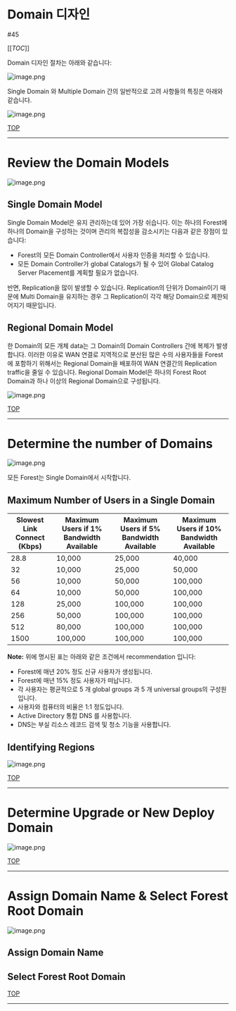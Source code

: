 # Domain 디자인

#45

[[_TOC_]]

Domain 디자인 절차는 아래와 같습니다:

![image.png](/ActiveDirectory/.media/image-791866f5-7ce6-4a1a-9eae-37060f3a8e2b.png)

Single Domain 와 Multiple Domain 간의 일반적으로 고려 사항들의 특징은 아래와 같습니다.

![image.png](/ActiveDirectory/.media/image-74b2d98d-05b1-4c3c-a9e5-b4fbf93a3384.png)

[TOP](#Domain-디자인)

---

# Review the Domain Models

![image.png](/ActiveDirectory/.media/image-d27e209e-4559-44fd-86d2-264504991732.png)

## Single Domain Model

Single Domain Model은 유지 관리하는데 있어 가장 쉬습니다. 이는 하나의 Forest에 하나의 Domain을 구성하는 것이며 관리의 복잡성을 감소시키는 다음과 같은 장점이 있습니다:

- Forest의 모든 Domain Controller에서 사용자 인증을 처리할 수 있습니다.
- 모든 Domain Controller가 global Catalogs가 될 수 있어 Global Catalog Server Placement를 계획할 필요가 없습니다.

반면, Replication을 많이 발생할 수 있습니다. Replication의 단위가 Domain이기 때문에 Multi Domain을 유지하는 경우 그 Replication이 각각 해당 Domain으로 제한되어지기 때문입니다. 

## Regional Domain Model

한 Domain의 모든 개체 data는 그 Domain의 Domain Controllers 간에 복제가 발생합니다. 이러한 이유로 WAN 연결로 지역적으로 분산된 많은 수의 사용자들을 Forest에 포함하기 위해서는 Regional Domain을 배포하여 WAN 연결간의 Replication traffic을 줄일 수 있습니다.  Regional Domain Model은 하나의 Forest Root Domain과 하나 이상의 Regional Domain으로 구성됩니다.

![image.png](/ActiveDirectory/.media/image-8b3827ba-07f2-466a-b8af-ee3cbc25cf56.png)

[TOP](#Domain-디자인)

---

# Determine the number of Domains

![image.png](/ActiveDirectory/.media/image-eb8228a8-aec7-4c92-b302-13df5b5b5927.png)

모든 Forest는 Single Domain에서 시작합니다. 

## Maximum Number of Users in a Single Domain

| **Slowest Link Connect     (Kbps)** | **Maximum Users     if 1% Bandwidth Available** | **Maximum Users     if 5% Bandwidth Available** | **Maximum Users     if 10% Bandwidth Available** |
| ----------------------------------- | ----------------------------------------------- | ----------------------------------------------- | ------------------------------------------------ |
| 28.8                                | 10,000                                          | 25,000                                          | 40,000                                           |
| 32                                  | 10,000                                          | 25,000                                          | 50,000                                           |
| 56                                  | 10,000                                          | 50,000                                          | 100,000                                          |
| 64                                  | 10,000                                          | 50,000                                          | 100,000                                          |
| 128                                 | 25,000                                          | 100,000                                         | 100,000                                          |
| 256                                 | 50,000                                          | 100,000                                         | 100,000                                          |
| 512                                 | 80,000                                          | 100,000                                         | 100,000                                          |
| 1500                                | 100,000                                         | 100,000                                         | 100,000                                          |

**Note:** 위에 명시된 표는 아래와 같은 조건에서 recommendation 입니다:

- Forest에 매년 20% 정도 신규 사용자가 생성됩니다.
- Forest에 매년 15% 정도 사용자가 떠납니다.
- 각 사용자는 평균적으로 5 개 global groups 과 5 개 universal groups의 구성원입니다.
- 사용자와 컴퓨터의 비율은 1:1 정도입니다.
- Active Directory 통합 DNS 를 사용합니다.
- DNS는 부실 리소스 레코드 검색 및 청소 기능을 사용합니다.

## Identifying Regions

![image.png](/ActiveDirectory/.media/image-6d57782d-199d-4d40-9a56-43c89cb4ee68.png)



[TOP](#Domain-디자인)

---

# Determine Upgrade or New Deploy Domain

![image.png](/ActiveDirectory/.media/image-a6ae86aa-904d-47f3-8e2f-675d512554bf.png)

[TOP](#Domain-디자인)

---

# Assign Domain Name & Select Forest Root Domain

![image.png](/ActiveDirectory/.media/image-a7e8db21-7eb2-4f45-acd4-b6ec77f23bf7.png)

## Assign Domain Name

## Select Forest Root Domain

[TOP](#Domain-디자인)

---
